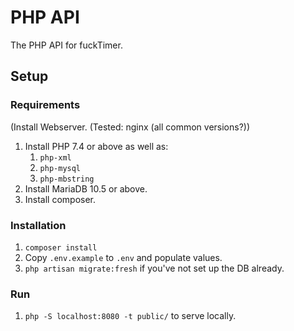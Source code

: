 # PHP API
The PHP API for fuckTimer.

## Setup

### Requirements
(Install Webserver. (Tested: nginx (all common versions?))
1. Install PHP 7.4 or above as well as:
   1. `php-xml`
   2. `php-mysql`
   3. `php-mbstring`
2. Install MariaDB 10.5 or above.
3. Install composer.

### Installation
1. `composer install`
2. Copy `.env.example` to `.env` and populate values.
3. `php artisan migrate:fresh` if you've not set up the DB already.

### Run
1. `php -S localhost:8080 -t public/` to serve locally.
